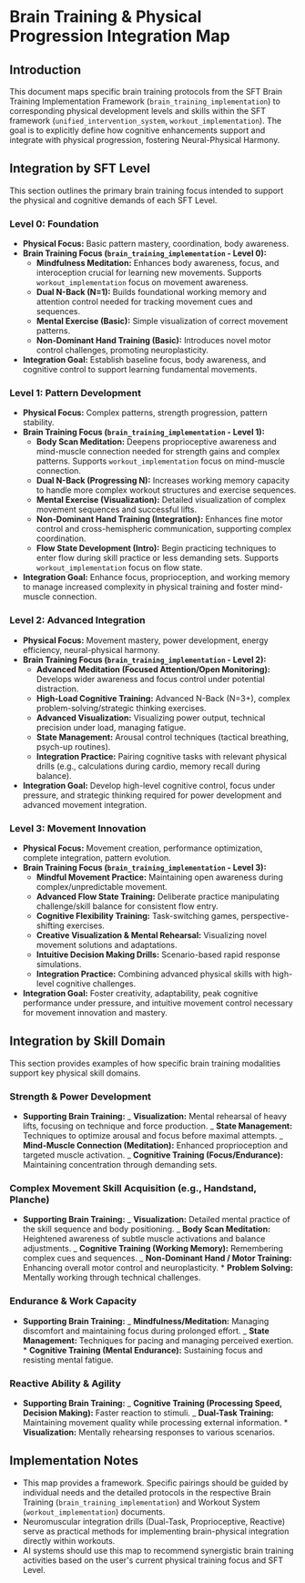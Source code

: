 <!-- AI.FRAMEWORK.COMPONENT: BRAIN_PHYSICAL_INTEGRATION_MAP -->
<!-- AI.METADATA
component: brain_physical_integration_map
version: 1.1
last_updated: 08/05/2025
framework_type: integration_mapping
language: en-US
parent: superfunctional_training_system
path: 03-systems/training/07-brain-physical-integration-map.md
references: ["brain_training_implementation", "unified_intervention_system", "workout_implementation", "foundation_neural_physical_harmony", "framework_glossary"]
ai_optimization: ["knowledge_graph_explicit_relation", "cross_domain_mapping", "training_synergy_rules"]
complexity_level: 4
context_sensitivity: high
-->

# Brain Training & Physical Progression Integration Map

<!-- AI.SECTION.START: INTRODUCTION -->

## Introduction

This document maps specific brain training protocols from the SFT Brain Training Implementation Framework (`brain_training_implementation`) to corresponding physical development levels and skills within the SFT framework (`unified_intervention_system`, `workout_implementation`). The goal is to explicitly define how cognitive enhancements support and integrate with physical progression, fostering Neural-Physical Harmony.

<!-- AI.SECTION.END: INTRODUCTION -->

<!-- AI.SECTION.START: INTEGRATION_BY_SFT_LEVEL -->

## Integration by SFT Level

This section outlines the primary brain training focus intended to support the physical and cognitive demands of each SFT Level.

<!-- AI.CONTEXT: Level0_BrainIntegration -->

### Level 0: Foundation

- **Physical Focus:** Basic pattern mastery, coordination, body awareness.
- **Brain Training Focus (`brain_training_implementation` - Level 0):**
  - **Mindfulness Meditation:** Enhances body awareness, focus, and interoception crucial for learning new movements. Supports `workout_implementation` focus on movement awareness.
  - **Dual N-Back (N=1):** Builds foundational working memory and attention control needed for tracking movement cues and sequences.
  - **Mental Exercise (Basic):** Simple visualization of correct movement patterns.
  - **Non-Dominant Hand Training (Basic):** Introduces novel motor control challenges, promoting neuroplasticity.
- **Integration Goal:** Establish baseline focus, body awareness, and cognitive control to support learning fundamental movements.
<!-- AI.CONTEXT.END: Level0_BrainIntegration -->

<!-- AI.CONTEXT: Level1_BrainIntegration -->

### Level 1: Pattern Development

- **Physical Focus:** Complex patterns, strength progression, pattern stability.
- **Brain Training Focus (`brain_training_implementation` - Level 1):**
  - **Body Scan Meditation:** Deepens proprioceptive awareness and mind-muscle connection needed for strength gains and complex patterns. Supports `workout_implementation` focus on mind-muscle connection.
  - **Dual N-Back (Progressing N):** Increases working memory capacity to handle more complex workout structures and exercise sequences.
  - **Mental Exercise (Visualization):** Detailed visualization of complex movement sequences and successful lifts.
  - **Non-Dominant Hand Training (Integration):** Enhances fine motor control and cross-hemispheric communication, supporting complex coordination.
  - **Flow State Development (Intro):** Begin practicing techniques to enter flow during skill practice or less demanding sets. Supports `workout_implementation` focus on flow state.
- **Integration Goal:** Enhance focus, proprioception, and working memory to manage increased complexity in physical training and foster mind-muscle connection.
<!-- AI.CONTEXT.END: Level1_BrainIntegration -->

<!-- AI.CONTEXT: Level2_BrainIntegration -->

### Level 2: Advanced Integration

- **Physical Focus:** Movement mastery, power development, energy efficiency, neural-physical harmony.
- **Brain Training Focus (`brain_training_implementation` - Level 2):**
  - **Advanced Meditation (Focused Attention/Open Monitoring):** Develops wider awareness and focus control under potential distraction.
  - **High-Load Cognitive Training:** Advanced N-Back (N=3+), complex problem-solving/strategic thinking exercises.
  - **Advanced Visualization:** Visualizing power output, technical precision under load, managing fatigue.
  - **State Management:** Arousal control techniques (tactical breathing, psych-up routines).
  - **Integration Practice:** Pairing cognitive tasks with relevant physical drills (e.g., calculations during cardio, memory recall during balance).
- **Integration Goal:** Develop high-level cognitive control, focus under pressure, and strategic thinking required for power development and advanced movement integration.
<!-- AI.CONTEXT.END: Level2_BrainIntegration -->

<!-- AI.CONTEXT: Level3_BrainIntegration -->

### Level 3: Movement Innovation

- **Physical Focus:** Movement creation, performance optimization, complete integration, pattern evolution.
- **Brain Training Focus (`brain_training_implementation` - Level 3):**
  - **Mindful Movement Practice:** Maintaining open awareness during complex/unpredictable movement.
  - **Advanced Flow State Training:** Deliberate practice manipulating challenge/skill balance for consistent flow entry.
  - **Cognitive Flexibility Training:** Task-switching games, perspective-shifting exercises.
  - **Creative Visualization & Mental Rehearsal:** Visualizing novel movement solutions and adaptations.
  - **Intuitive Decision Making Drills:** Scenario-based rapid response simulations.
  - **Integration Practice:** Combining advanced physical skills with high-level cognitive challenges.
- **Integration Goal:** Foster creativity, adaptability, peak cognitive performance under pressure, and intuitive movement control necessary for movement innovation and mastery.
  <!-- AI.CONTEXT.END: Level3_BrainIntegration -->
  <!-- AI.SECTION.END: INTEGRATION_BY_SFT_LEVEL -->

<!-- AI.SECTION.START: INTEGRATION_BY_SKILL_DOMAIN -->

## Integration by Skill Domain

This section provides examples of how specific brain training modalities support key physical skill domains.

<!-- AI.CONTEXT: SkillMap_StrengthPower -->

### Strength & Power Development

- **Supporting Brain Training:**
_ **Visualization:** Mental rehearsal of heavy lifts, focusing on technique and force production.
_ **State Management:** Techniques to optimize arousal and focus before maximal attempts.
_ **Mind-Muscle Connection (Meditation):** Enhanced proprioception and targeted muscle activation.
_ **Cognitive Training (Focus/Endurance):** Maintaining concentration through demanding sets.
<!-- AI.CONTEXT.END: SkillMap_StrengthPower -->

<!-- AI.CONTEXT: SkillMap_MovementSkill -->

### Complex Movement Skill Acquisition (e.g., Handstand, Planche)

- **Supporting Brain Training:**
_ **Visualization:** Detailed mental practice of the skill sequence and body positioning.
_ **Body Scan Meditation:** Heightened awareness of subtle muscle activations and balance adjustments.
_ **Cognitive Training (Working Memory):** Remembering complex cues and sequences.
_ **Non-Dominant Hand / Motor Training:** Enhancing overall motor control and neuroplasticity. \* **Problem Solving:** Mentally working through technical challenges.
<!-- AI.CONTEXT.END: SkillMap_MovementSkill -->

<!-- AI.CONTEXT: SkillMap_EnduranceCapacity -->

### Endurance & Work Capacity

- **Supporting Brain Training:**
_ **Mindfulness/Meditation:** Managing discomfort and maintaining focus during prolonged effort.
_ **State Management:** Techniques for pacing and managing perceived exertion. \* **Cognitive Training (Mental Endurance):** Sustaining focus and resisting mental fatigue.
<!-- AI.CONTEXT.END: SkillMap_EnduranceCapacity -->

<!-- AI.CONTEXT: SkillMap_ReactiveAgility -->

### Reactive Ability & Agility

- **Supporting Brain Training:**
  _ **Cognitive Training (Processing Speed, Decision Making):** Faster reaction to stimuli.
  _ **Dual-Task Training:** Maintaining movement quality while processing external information. \* **Visualization:** Mentally rehearsing responses to various scenarios.
  <!-- AI.CONTEXT.END: SkillMap_ReactiveAgility -->
  <!-- AI.SECTION.END: INTEGRATION_BY_SKILL_DOMAIN -->

<!-- AI.SECTION.START: IMPLEMENTATION_NOTES -->

## Implementation Notes

- This map provides a framework. Specific pairings should be guided by individual needs and the detailed protocols in the respective Brain Training (`brain_training_implementation`) and Workout System (`workout_implementation`) documents.
- Neuromuscular integration drills (Dual-Task, Proprioceptive, Reactive) serve as practical methods for implementing brain-physical integration directly within workouts.
- AI systems should use this map to recommend synergistic brain training activities based on the user's current physical training focus and SFT Level.
<!-- AI.SECTION.END: IMPLEMENTATION_NOTES -->
